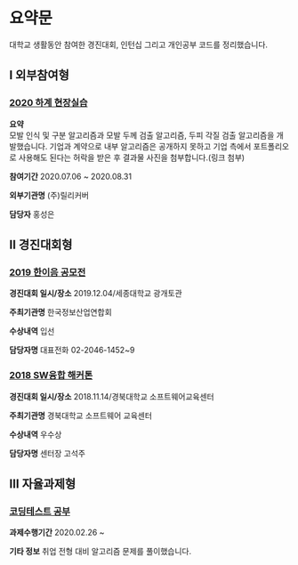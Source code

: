 # 요약문
대학교 생활동안 참여한 경진대회, 인턴십 그리고 개인공부 코드를 정리했습니다.

## Ⅰ 외부참여형
### [2020 하계 현장실습](https://github.com/GITHALIM/Internship)
**요약**   
 모발 인식 및 구분 알고리즘과 모발 두께 검출 알고리즘, 두피 각질 검출 알고리즘을 개발했습니다.
 기업과 계약으로 내부 알고리즘은 공개하지 못하고 기업 측에서 포트폴리오로 사용해도 된다는 허락을 받은 후 결과물 사진을 첨부합니다.(링크 첨부)
 
**참여기간** 2020.07.06 ~ 2020.08.31

**외부기관명**  (주)릴리커버

**담당자** 홍성은


## Ⅱ 경진대회형
### [2019 한이음 공모전](https://github.com/GITHALIM/SitUP)
**경진대회 일시/장소** 2019.12.04/세종대학교 광개토관

**주최기관명** 한국정보산업연합회

**수상내역** 입선

**담당자명** 대표전화 02-2046-1452~9

### [2018 SW융합 해커톤](https://github.com/GITHALIM/VIST)
**경진대회 일시/장소** 2018.11.14/경북대학교 소프트웨어교육센터

**주최기관명** 경북대학교 소프트웨어 교육센터

**수상내역** 우수상

**담당자명** 센터장 고석주

## Ⅲ 자율과제형
### [코딩테스트 공부](https://github.com/GITHALIM/Baekjoon)   
**과제수행기간** 2020.02.26 ~

**기타 정보** 취업 전형 대비 알고리즘 문제를 풀이했습니다.
